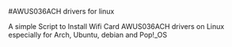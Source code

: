#AWUS036ACH drivers for linux

A simple Script to Install Wifi Card AWUS036ACH drivers on Linux especially for Arch, Ubuntu, debian and Pop!_OS
